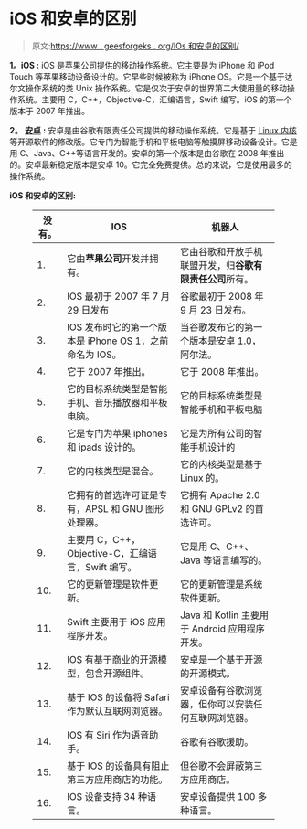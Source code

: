 # iOS 和安卓的区别

> 原文:[https://www . geesforgeks . org/IOs 和安卓的区别/](https://www.geeksforgeeks.org/difference-between-ios-and-android/)

**1。iOS :**
iOS 是苹果公司提供的移动操作系统。它主要是为 iPhone 和 iPod Touch 等苹果移动设备设计的。它早些时候被称为 iPhone OS。它是一个基于达尔文操作系统的类 Unix 操作系统。它是仅次于安卓的世界第二大使用量的移动操作系统。主要用 C，C++，Objective-C，汇编语言，Swift 编写。iOS 的第一个版本于 2007 年推出。

**2。** [**安卓**](https://www.geeksforgeeks.org/introduction-to-android-development/) **:**
安卓是由谷歌有限责任公司提供的移动操作系统。它是基于 [Linux 内核](https://www.geeksforgeeks.org/the-linux-kernel/)等开源软件的修改版。它专门为智能手机和平板电脑等触摸屏移动设备设计。它是用 C、Java、C++等语言开发的。安卓的第一个版本是由谷歌在 2008 年推出的。安卓最新稳定版本是安卓 10。它完全免费提供。总的来说，它是使用最多的操作系统。

**iOS 和安卓的区别:**

<figure class="table">

| 没有。 | IOS | 机器人 |
| --- | --- | --- |
| 1. | 它由**苹果公司**开发并拥有。 | 它由谷歌和开放手机联盟开发，归**谷歌有限责任公司**所有。 |
| 2. | IOS 最初于 2007 年 7 月 29 日发布 | 谷歌最初于 2008 年 9 月 23 日发布。 |
| 3. | IOS 发布时它的第一个版本是 iPhone OS 1，之前命名为 IOS。 | 当谷歌发布它的第一个版本是安卓 1.0，阿尔法。 |
| 4. | 它于 2007 年推出。 | 它于 2008 年推出。 |
| 5. | 它的目标系统类型是智能手机、音乐播放器和平板电脑。 | 它的目标系统类型是智能手机和平板电脑 |
| 6. | 它是专门为苹果 iphones 和 ipads 设计的。 | 它是为所有公司的智能手机设计的 |
| 7. | 它的内核类型是混合。 | 它的内核类型是基于 Linux 的。 |
| 8. | 它拥有的首选许可证是专有，APSL 和 GNU 图形处理器。 | 它拥有 Apache 2.0 和 GNU GPLv2 的首选许可。 |
| 9. | 主要用 C，C++，Objective-C，汇编语言，Swift 编写。 | 它是用 C、C++、Java 等语言编写的。 |
| 10. | 它的更新管理是软件更新。 | 它的更新管理是系统软件更新。 |
| 11. | Swift 主要用于 iOS 应用程序开发。 | Java 和 Kotlin 主要用于 Android 应用程序开发。 |
| 12. | IOS 有基于商业的开源模型，包含开源组件。 | 安卓是一个基于开源的开源模式。 |
| 13. | 基于 IOS 的设备将 Safari 作为默认互联网浏览器。 | 安卓设备有谷歌浏览器，但你可以安装任何互联网浏览器。 |
| 14. | IOS 有 Siri 作为语音助手。 | 谷歌有谷歌援助。 |
| 15. | 基于 IOS 的设备具有阻止第三方应用商店的功能。 | 但谷歌不会屏蔽第三方应用商店。 |
| 16. | IOS 设备支持 34 种语言。 | 安卓设备提供 100 多种语言。 |

</figure>